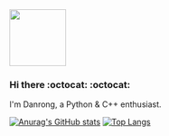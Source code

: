 <img src="https://media.giphy.com/media/du3J3cXyzhj75IOgvA/giphy.gif" width=100 height=100>

### Hi there :octocat: :octocat:
I'm Danrong, a Python & C++ enthusiast. 

[![Anurag's GitHub stats](https://github-readme-stats.vercel.app/api?username=danrongLi&show_icons=true&theme=radical)](https://github.com/anuraghazra/github-readme-stats)
[![Top Langs](https://github-readme-stats.vercel.app/api/top-langs/?username=danrongLi&layout=compact&theme=radical)](https://github.com/anuraghazra/github-readme-stats)
